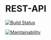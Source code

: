 # REST-API
<!-- [![Build Status](https://travis-ci.org/AnayoOleru/REST-API.svg?branch=develop)](https://travis-ci.org/AnayoOleru/REST-API) -->

[![Build Status](https://travis-ci.com/AnayoOleru/REST-API.svg?branch=develop)](https://travis-ci.com/AnayoOleru/REST-API)

[![Maintainability](https://api.codeclimate.com/v1/badges/29df1f627a2cae415314/maintainability)](https://codeclimate.com/github/AnayoOleru/REST-API/maintainability)

<!-- [![Test Coverage](https://api.codeclimate.com/v1/badges/29df1f627a2cae415314/test_coverage)](https://codeclimate.com/github/AnayoOleru/REST-API/test_coverage) -->


